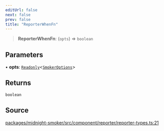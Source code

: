 ```yaml
---
editUrl: false
next: false
prev: false
title: "ReporterWhenFn"
---
```


> **ReporterWhenFn**: (`opts`) => `boolean`

## Parameters

• **opts**: [`Readonly`]( https://www.typescriptlang.org/docs/handbook/utility-types.html#readonlytype )\<[`SmokerOptions`](/api/midnight-smoker/midnight-smoker/type-aliases/smokeroptions/)\>

## Returns

`boolean`

## Source

[packages/midnight-smoker/src/component/reporter/reporter-types.ts:21](https://github.com/boneskull/midnight-smoker/blob/417858b/packages/midnight-smoker/src/component/reporter/reporter-types.ts#L21)
